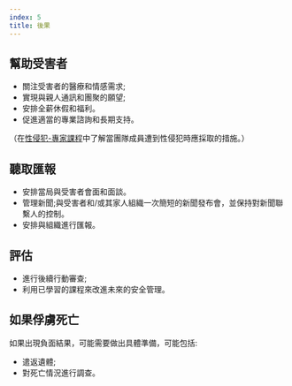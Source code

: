 ```yaml
---
index: 5
title: 後果
---
```

## 幫助受害者

*   關注受害者的醫療和情感需求;
*   實現與親人通訊和團聚的願望;
*   安排全薪休假和福利。
*   促進適當的專業諮詢和長期支持。

（在[性侵犯-專家課程](umbrella://incident-response/sexual-assault/expert)中了解當團隊成員遭到性侵犯時應採取的措施。）

## 聽取匯報

*   安排當局與受害者會面和面談。
*   管理新聞;與受害者和/或其家人組織一次簡短的新聞發布會，並保持對新聞聯繫人的控制。
*   安排與組織進行匯報。

## 評估

*   進行後續行動審查;
*   利用已學習的課程來改進未來的安全管理。

## 如果俘虜死亡

如果出現負面結果，可能需要做出具體準備，可能包括:

*   遣返遺體;
*   對死亡情況進行調查。